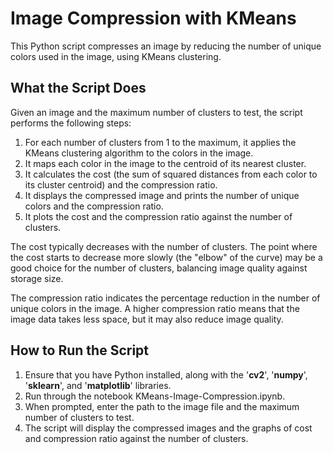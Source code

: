 # Image Compression with KMeans
This Python script compresses an image by reducing the number of unique colors used in the image, using KMeans clustering.

## What the Script Does
Given an image and the maximum number of clusters to test, the script performs the following steps:

1. For each number of clusters from 1 to the maximum, it applies the KMeans clustering algorithm to the colors in the image.
2. It maps each color in the image to the centroid of its nearest cluster.
3. It calculates the cost (the sum of squared distances from each color to its cluster centroid) and the compression ratio.
4. It displays the compressed image and prints the number of unique colors and the compression ratio.
5. It plots the cost and the compression ratio against the number of clusters.

The cost typically decreases with the number of clusters. The point where the cost starts to decrease more slowly (the "elbow" of the curve) may be a good choice for the number of clusters, balancing image quality against storage size.

The compression ratio indicates the percentage reduction in the number of unique colors in the image. A higher compression ratio means that the image data takes less space, but it may also reduce image quality.

## How to Run the Script
1. Ensure that you have Python installed, along with the '**cv2**', '**numpy**', '**sklearn**', and '**matplotlib**' libraries.
2. Run through the notebook KMeans-Image-Compression.ipynb.
3. When prompted, enter the path to the image file and the maximum number of clusters to test.
4. The script will display the compressed images and the graphs of cost and compression ratio against the number of clusters.
